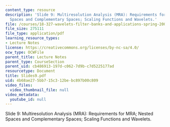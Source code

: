 ```yaml
---
content_type: resource
description: 'Slide 9: Multiresolution Analysis (MRA): Requirements for MRA; Nested
  Spaces and Complementary Spaces; Scaling Functions and Wavelets.'
file: /courses/18-327-wavelets-filter-banks-and-applications-spring-2003/4b68ae275bb715c312bebc897b00c809_Slides9.pdf
file_size: 275111
file_type: application/pdf
learning_resource_types:
- Lecture Notes
license: https://creativecommons.org/licenses/by-nc-sa/4.0/
ocw_type: OCWFile
parent_title: Lecture Notes
parent_type: CourseSection
parent_uid: cb486913-197d-c062-7d9b-c7d5225177ad
resourcetype: Document
title: Slides9.pdf
uid: 4b68ae27-5bb7-15c3-12be-bc897b00c809
video_files:
  video_thumbnail_file: null
video_metadata:
  youtube_id: null
---
```

Slide 9: Multiresolution Analysis (MRA): Requirements for MRA; Nested Spaces and Complementary Spaces; Scaling Functions and Wavelets.